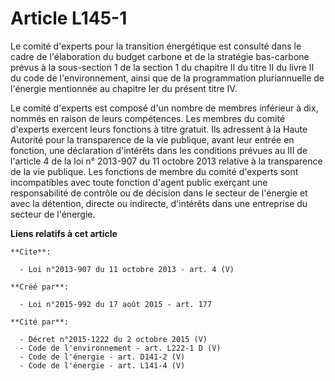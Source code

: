 # Article L145-1

Le comité d'experts pour la transition énergétique est consulté dans le cadre de l'élaboration du budget carbone et de la
stratégie bas-carbone prévus à la sous-section 1 de la section 1 du chapitre II du titre II du livre II du code de
l'environnement, ainsi que de la programmation pluriannuelle de l'énergie mentionnée au chapitre Ier du présent titre IV. 

Le comité d'experts est composé d'un nombre de membres inférieur à dix, nommés en raison de leurs compétences. Les membres du
comité d'experts exercent leurs fonctions à titre gratuit. Ils adressent à la Haute Autorité pour la transparence de la vie
publique, avant leur entrée en fonction, une déclaration d'intérêts dans les conditions prévues au III de l'article 4 de la
loi n° 2013-907 du 11 octobre 2013 relative à la transparence de la vie publique. Les fonctions de membre du comité d'experts
sont incompatibles avec toute fonction d'agent public exerçant une responsabilité de contrôle ou de décision dans le secteur
de l'énergie et avec la détention, directe ou indirecte, d'intérêts dans une entreprise du secteur de l'énergie.

**Liens relatifs à cet article**

	**Cite**:

	  - Loi n°2013-907 du 11 octobre 2013 - art. 4 (V)

	**Créé par**:

	  - Loi n°2015-992 du 17 août 2015 - art. 177

	**Cité par**:

	  - Décret n°2015-1222 du 2 octobre 2015 (V)
	  - Code de l'environnement - art. L222-1 D (V)
	  - Code de l'énergie - art. D141-2 (V)
	  - Code de l'énergie - art. L141-4 (V)
